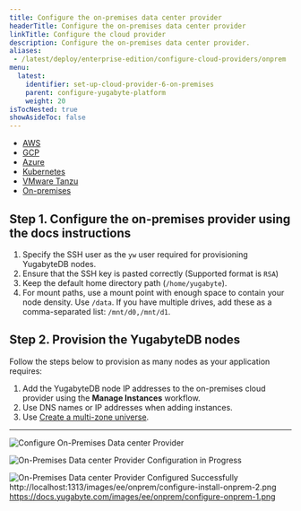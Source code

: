 ```yaml
---
title: Configure the on-premises data center provider
headerTitle: Configure the on-premises data center provider
linkTitle: Configure the cloud provider
description: Configure the on-premises data center provider.
aliases:
 - /latest/deploy/enterprise-edition/configure-cloud-providers/onprem
menu:
  latest:
    identifier: set-up-cloud-provider-6-on-premises
    parent: configure-yugabyte-platform
    weight: 20
isTocNested: true
showAsideToc: false
---
```


<ul class="nav nav-tabs-alt nav-tabs-yb">

  <li>
    <a href="/latest/yugabyte-platform/configure-yugabyte-platform/set-up-cloud-provider/aws" class="nav-link">
      <i class="fab fa-aws"></i>
      AWS
    </a>
  </li>

  <li>
    <a href="/latest/yugabyte-platform/configure-yugabyte-platform/set-up-cloud-provider/gcp" class="nav-link">
      <i class="fab fa-google" aria-hidden="true"></i>
      GCP
    </a>
  </li>

  <li>
    <a href="/latest/yugabyte-platform/configure-yugabyte-platform/set-up-cloud-provider/azure" class="nav-link">
      <i class="icon-azure" aria-hidden="true"></i>
      Azure
    </a>
  </li>

  <li>
    <a href="/latest/yugabyte-platform/configure-yugabyte-platform/set-up-cloud-provider/kubernetes" class="nav-link">
      <i class="fas fa-cubes" aria-hidden="true"></i>
      Kubernetes
    </a>
  </li>

  <li>
    <a href="/latest/yugabyte-platform/configure-yugabyte-platform/set-up-cloud-provider/vmware-tanzu" class="nav-link">
      <i class="fas fa-cubes" aria-hidden="true"></i>
      VMware Tanzu
    </a>
  </li>

  <li>
    <a href="/latest/yugabyte-platform/configure-yugabyte-platform/set-up-cloud-provider/on-premises" class="nav-link active">
      <i class="fas fa-building"></i>
      On-premises
    </a>
  </li>

</ul>

## Step 1. Configure the on-premises provider using the docs instructions

1. Specify the SSH user as the `yw` user required for provisioning YugabyteDB nodes.
2. Ensure that the SSH key is pasted correctly (Supported format is `RSA`)
3. Keep the default home directory path (`/home/yugabyte`).
4. For mount paths, use a mount point with enough space to contain your node density. Use `/data`.  If you have multiple drives, add these as a comma-separated list: `/mnt/d0,/mnt/d1`.

## Step 2. Provision the YugabyteDB nodes

Follow the steps below to provision as many nodes as your application requires:

1. Add the YugabyteDB node IP addresses to the on-premises cloud provider using the **Manage Instances** workflow.
2. Use DNS names or IP addresses when adding instances.
3. Use [Create a multi-zone universe](../manage/create-universe-multi-zone/).

---

![Configure On-Premises Data center Provider](/images/ee/onprem/configure-onprem-1.png)

![On-Premises Data center Provider Configuration in Progress](/images/ee/onprem/configure-install-onprem-2.png)

![On-Premises Data center Provider Configured Successfully](/images/ee/onprem/configure-onprem-3.png)
http://localhost:1313/images/ee/onprem/configure-install-onprem-2.png
https://docs.yugabyte.com/images/ee/onprem/configure-onprem-1.png